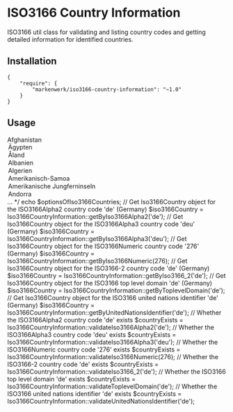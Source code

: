 # ISO3166 Country Information

ISO3166 util class for validating and listing country codes and getting detailed information for identified countries. 

## Installation

	{
    	"require": {
	        "markenwerk/iso3166-country-information": "~1.0"
	    }
	}

## Usage

<?php
	
	require_once(__DIR__ . '/vendor/autoload.php');
	
	use Iso3166Country\Iso3166CountryInformation;
	
	// Get all countries as array of hashmaps containing the country information
	$arrayOfIso3166Countries = Iso3166CountryInformation::getCountryData();
	
	// Get all countries as array of Iso3166Country objects
	$arrayOfIso3166CountryObjects = Iso3166CountryInformation::getCountries();
	
	// Get all countries as a string containing HTML option tags with 'DE' ist the selected option, the ISO3166Alpha2
	// property is the value and the name property is the label.
	$optionsOfIso3166Countries = Iso3166CountryInformation::getSelectOptions(
		'DE',
		Iso3166CountryInformation::ISO3166_ALPHA2,
		Iso3166CountryInformation::NAME
	);
	/*
	Puts out something like this:
	<option value="AF" ui-active="0">Afghanistan</option>
	<option value="EG" ui-active="0">Ägypten</option>
	<option value="AX" ui-active="0">Åland</option>
	<option value="AL" ui-active="0">Albanien</option>
	<option value="DZ" ui-active="0">Algerien</option>
	<option value="AS" ui-active="0">Amerikanisch-Samoa</option>
	<option value="VI" ui-active="0">Amerikanische Jungferninseln</option>
	<option value="AD" ui-active="0">Andorra</option>
	…
	 */
	echo $optionsOfIso3166Countries;
	
	// Get Iso3166Country object for the ISO3166Alpha2 country code 'de' (Germany)
	$iso3166Country = Iso3166CountryInformation::getByIso3166Alpha2('de');
	
	// Get Iso3166Country object for the ISO3166Alpha3 country code 'deu' (Germany)
	$iso3166Country = Iso3166CountryInformation::getByIso3166Alpha3('deu');
	
	// Get Iso3166Country object for the ISO3166Numeric country code '276' (Germany)
	$iso3166Country = Iso3166CountryInformation::getByIso3166Numeric(276);
	
	// Get Iso3166Country object for the ISO3166-2 country code 'de' (Germany)
	$iso3166Country = Iso3166CountryInformation::getByIso3166_2('de');
	
	// Get Iso3166Country object for the ISO3166 top level domain 'de' (Germany)
	$iso3166Country = Iso3166CountryInformation::getByToplevelDomain('de');
	
	// Get Iso3166Country object for the ISO3166 united nations identifier 'de' (Germany)
	$iso3166Country = Iso3166CountryInformation::getByUnitedNationsIdentifier('de');
	
	// Whether the ISO3166Alpha2 country code 'de' exists
	$countryExists = Iso3166CountryInformation::validateIso3166Alpha2('de');
	
	// Whether the ISO3166Alpha3 country code 'deu' exists
	$countryExists = Iso3166CountryInformation::validateIso3166Alpha3('deu');
	
	// Whether the ISO3166Numeric country code '276' exists
	$countryExists = Iso3166CountryInformation::validateIso3166Numeric(276);
	
	// Whether the ISO3166-2 country code 'de' exists
	$countryExists = Iso3166CountryInformation::validateIso3166_2('de');
	
	// Whether the ISO3166 top level domain 'de' exists
	$countryExists = Iso3166CountryInformation::validateToplevelDomain('de');
	
	// Whether the ISO3166 united nations identifier 'de' exists
	$countryExists = Iso3166CountryInformation::validateUnitedNationsIdentifier('de');
	
